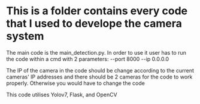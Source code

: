 # This is a folder contains every code that I used to develope the camera system

The main code is the main_detection.py. In order to use it user has to run the code within a cmd 
with 2 parameters: --port 8000 --ip 0.0.0.0

The IP of the camera in the code should be change according to the current cameras' IP addresses 
and there should be 2 cameras for the code to work properly. Otherwise you would have to change 
the code

This code utilises Yolov7, Flask, and OpenCV

